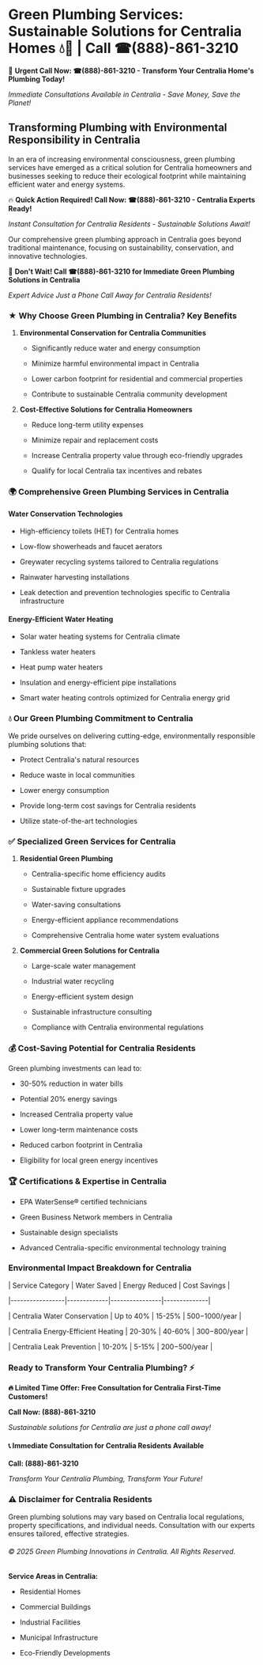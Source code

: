 # Green Plumbing Services: Sustainable Solutions for Centralia Homes 💧🌿 | Call ☎(888)-861-3210

🚨 **Urgent Call Now: ☎(888)-861-3210 - Transform Your Centralia Home's Plumbing Today!**
*Immediate Consultations Available in Centralia - Save Money, Save the Planet!*

## Transforming Plumbing with Environmental Responsibility in Centralia

In an era of increasing environmental consciousness, green plumbing services have emerged as a critical solution for Centralia homeowners and businesses seeking to reduce their ecological footprint while maintaining efficient water and energy systems. 

🔥 **Quick Action Required! Call Now: ☎(888)-861-3210 - Centralia Experts Ready!**
*Instant Consultation for Centralia Residents - Sustainable Solutions Await!*

Our comprehensive green plumbing approach in Centralia goes beyond traditional maintenance, focusing on sustainability, conservation, and innovative technologies.

🚨 **Don't Wait! Call ☎(888)-861-3210 for Immediate Green Plumbing Solutions in Centralia**
*Expert Advice Just a Phone Call Away for Centralia Residents!*

### ★ Why Choose Green Plumbing in Centralia? Key Benefits

1. **Environmental Conservation for Centralia Communities** 
   - Significantly reduce water and energy consumption
   - Minimize harmful environmental impact in Centralia
   - Lower carbon footprint for residential and commercial properties
   - Contribute to sustainable Centralia community development

2. **Cost-Effective Solutions for Centralia Homeowners** 
   - Reduce long-term utility expenses
   - Minimize repair and replacement costs
   - Increase Centralia property value through eco-friendly upgrades
   - Qualify for local Centralia tax incentives and rebates

### 🌍 Comprehensive Green Plumbing Services in Centralia

#### Water Conservation Technologies
- High-efficiency toilets (HET) for Centralia homes
- Low-flow showerheads and faucet aerators
- Greywater recycling systems tailored to Centralia regulations
- Rainwater harvesting installations
- Leak detection and prevention technologies specific to Centralia infrastructure

#### Energy-Efficient Water Heating
- Solar water heating systems for Centralia climate
- Tankless water heaters
- Heat pump water heaters
- Insulation and energy-efficient pipe installations
- Smart water heating controls optimized for Centralia energy grid

### 💧 Our Green Plumbing Commitment to Centralia

We pride ourselves on delivering cutting-edge, environmentally responsible plumbing solutions that:
- Protect Centralia's natural resources
- Reduce waste in local communities
- Lower energy consumption
- Provide long-term cost savings for Centralia residents
- Utilize state-of-the-art technologies

### ✅ Specialized Green Services for Centralia

1. **Residential Green Plumbing**
   - Centralia-specific home efficiency audits
   - Sustainable fixture upgrades
   - Water-saving consultations
   - Energy-efficient appliance recommendations
   - Comprehensive Centralia home water system evaluations

2. **Commercial Green Solutions for Centralia**
   - Large-scale water management
   - Industrial water recycling
   - Energy-efficient system design
   - Sustainable infrastructure consulting
   - Compliance with Centralia environmental regulations

### 💰 Cost-Saving Potential for Centralia Residents

Green plumbing investments can lead to:
- 30-50% reduction in water bills
- Potential 20% energy savings
- Increased Centralia property value
- Lower long-term maintenance costs
- Reduced carbon footprint in Centralia
- Eligibility for local green energy incentives

### 🏆 Certifications & Expertise in Centralia

- EPA WaterSense® certified technicians
- Green Business Network members in Centralia
- Sustainable design specialists
- Advanced Centralia-specific environmental technology training

### Environmental Impact Breakdown for Centralia

| Service Category | Water Saved | Energy Reduced | Cost Savings |
|-----------------|-------------|----------------|--------------|
| Centralia Water Conservation | Up to 40% | 15-25% | $500-$1000/year |
| Centralia Energy-Efficient Heating | 20-30% | 40-60% | $300-$800/year |
| Centralia Leak Prevention | 10-20% | 5-15% | $200-$500/year |

### Ready to Transform Your Centralia Plumbing? ⚡

**🔥 Limited Time Offer: Free Consultation for Centralia First-Time Customers!**

**Call Now: (888)-861-3210**
*Sustainable solutions for Centralia are just a phone call away!*

#### 📞 Immediate Consultation for Centralia Residents Available

**Call: (888)-861-3210**
*Transform Your Centralia Plumbing, Transform Your Future!*

### ⚠️ Disclaimer for Centralia Residents

Green plumbing solutions may vary based on Centralia local regulations, property specifications, and individual needs. Consultation with our experts ensures tailored, effective strategies.

###### © 2025 Green Plumbing Innovations in Centralia. All Rights Reserved.

**Service Areas in Centralia:** 
- Residential Homes
- Commercial Buildings
- Industrial Facilities
- Municipal Infrastructure
- Eco-Friendly Developments